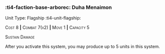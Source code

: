 ### :ti4-faction-base-arborec: **Duha Menaimon**

Unit Type: Flagship :ti4-unit-flagship:

<span style="font-variant:small-caps;">Cost 8</span> __|__ <span style="font-variant:small-caps;">Combat 7(x2)</span> __|__ <span style="font-variant:small-caps;">Move 1</span> __|__ <span style="font-variant:small-caps;">Capacity 5</span>

<span style="font-variant:small-caps;">Sustain Damage</span>

After you activate this system, you may produce up to 5 units in this system.
